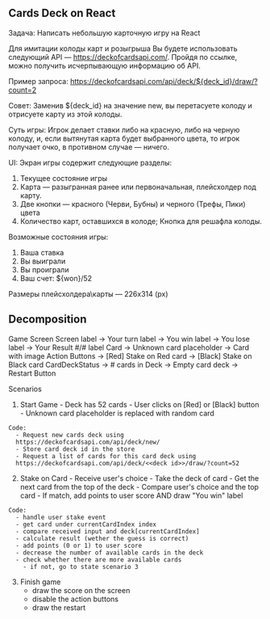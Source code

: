 ## Cards Deck on React
Задача: Написать небольшую карточную игру на React

Для имитации колоды карт и розыгрыша Вы будете использовать следующий API — https://deckofcardsapi.com/.
Пройдя по ссылке, можно получить исчерпывающую информацию об API.

Пример запроса:
https://deckofcardsapi.com/api/deck/${deck_id}/draw/?count=2

Совет: Заменив ${deck_id} на значение new, вы перетасуете колоду и отрисуете карту из этой колоды.

Суть игры:
Игрок делает ставки либо на красную, либо на черную колоду, и, если вытянутая карта будет выбранного цвета, то игрок получает очко, в противном случае — ничего.

UI:
Экран игры содержит следующие разделы:
1. Текущее состояние игры
2. Карта — разыгранная ранее или первоначальная, плейсхолдер под карту.
3. Две кнопки — красного (Черви, Бубны) и черного (Трефы, Пики) цвета
4. Количество карт, оставшихся в колоде; Кнопка для решафла колоды.

Возможные состояния игры:
1. Ваша ставка
2. Вы выиграли
3. Вы проиграли
4. Ваш счет: ${won}/52

Размеры плейсхолдера\карты — 226x314 (px)


## Decomposition

Game Screen
  Screen label
    -> Your turn label
    -> You win label
    -> You lose label
    -> Your Result #/# label
  Card
    -> Unknown card placeholder
    -> Card with image
  Action Buttons
    -> [Red] Stake on Red card
    -> [Black] Stake on Black card
  CardDeckStatus
    -> # cards in Deck
    -> Empty card deck
      -> Restart Button

Scenarios
  1. Start Game
    - Deck has 52 cards
    - User clicks on [Red] or [Black] button
    - Unknown card placeholder is replaced with random card

    Code:
      - Request new cards deck using
      https://deckofcardsapi.com/api/deck/new/
      - Store card deck id in the store
      - Request a list of cards for this card deck using
      https://deckofcardsapi.com/api/deck/<<deck id>>/draw/?count=52

  2. Stake on Card
    - Receive user's choice
    - Take the deck of card
    - Get the next card from the top of the deck
    - Compare user's choice and the top card
    - If match, add points to user score AND draw "You win" label

    Code:
      - handle user stake event
      - get card under currentCardIndex index
      - compare received input and deck[currentCardIndex]
      - calculate result (wether the guess is correct)
      - add points (0 or 1) to user score
      - decrease the number of available cards in the deck
      - check whether there are more available cards
        - if not, go to state scenario 3

  3. Finish game
      - draw the score on the screen
      - disable the action buttons
      - draw the restart